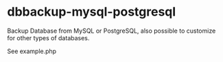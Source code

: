 dbbackup-mysql-postgresql
=========================

Backup Database from MySQL or PostgreSQL, also possible to customize for other types of databases.

See example.php


